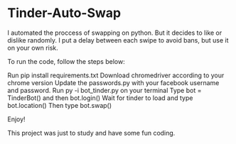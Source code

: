 # Tinder-Auto-Swap
I automated the proccess of swapping on python. But it decides to like or dislike randomly. I put a delay between each swipe to avoid bans, but use it on your own risk.

To run the code, follow the steps below:

Run pip install requirements.txt
Download chromedriver according to your chrome version
Update the passwords.py with your facebook username and password.
Run py -i bot_tinder.py on your terminal
Type bot = TinderBot() and then bot.login()
Wait for tinder to load and type bot.location()
Then type bot.swap()

Enjoy!

This project was just to study and have some fun coding.
